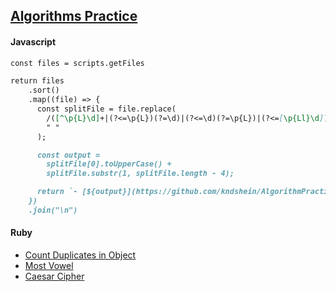 ## [Algorithms Practice](https://github.com/kndshein/AlgorithmPractice)

#### Javascript

```mmd
const files = scripts.getFiles

return files
    .sort()
    .map((file) => {
      const splitFile = file.replace(
        /([^\p{L}\d]+|(?<=\p{L})(?=\d)|(?<=\d)(?=\p{L})|(?<=[\p{Ll}\d])(?=\p{Lu})|(?<=\p{Lu})(?=\p{Lu}\p{Ll})|(?<=[\p{L}\d])(?=\p{Lu}\p{Ll}))/gu,
        " "
      );

      const output =
        splitFile[0].toUpperCase() +
        splitFile.substr(1, splitFile.length - 4);

      return `- [${output}](https://github.com/kndshein/AlgorithmPractice/blob/main/JavaScript/${file})`;
    })
    .join("\n")
```

#### Ruby

- [Count Duplicates in Object](https://github.com/kndshein/AlgorithmPractice/blob/main/Ruby/countDupesinObject.rb)
- [Most Vowel](https://github.com/kndshein/AlgorithmPractice/blob/main/Ruby/mostVowel.rb)
- [Caesar Cipher](https://github.com/kndshein/AlgorithmPractice/blob/main/Ruby/caesarCipher.rb)
